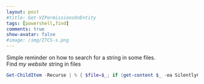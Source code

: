 ```yaml
---
layout: post
#title: Get-VIPermissionsOnEntity
tags: [powershell,find]
comments: true
show-avatar: false
#image: /img/ITCS-s.png
---
```


<!-- ### Find 'my website' string in files -->
Simple reminder on how to search for a string in some files.<br/>
Find _my website_ string in files

~~~powershell
Get-ChildItem -Recurse | % { $file=$_; if (get-content $_ -ea SilentlyContinue| Select-String "my website") {$file.fullname}}
~~~
